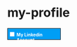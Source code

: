 # my-profile

<a style=" text-decoration: none;" target="_blank" href="https://www.linkedin.com/in/omar-abdelaziz-20598/">
<div style="background-color:#009ef5; width:120px; height:25px; border:1px solid; display: flex; flex-direction: row;">
	<img style="width:10px; height:10px; margin-right:5px; margin-top:8px; margin-left:5px; background-color: white;" src="https://img.icons8.com/fluency/344/linkedin-2.png"><p style="color: white; font-size:10px; margin-top:8px; font-weight: bold;">My Linkedin Account</p>
</div>
</a>
